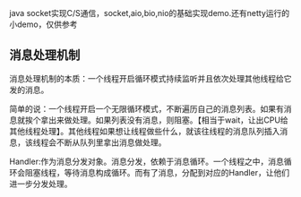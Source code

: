 
java socket实现C/S通信，socket,aio,bio,nio的基础实现demo.还有netty运行的小demo，仅供参考


## 消息处理机制 ##

消息处理机制的本质：一个线程开启循环模式持续监听并且依次处理其他线程给它发的消息。

简单的说：一个线程开启一个无限循环模式，不断遍历自己的消息列表。如果有消息就挨个拿出来做处理。如果列表没有消息，则阻塞。【相当于wait，让出CPU给其他线程处理】。其他线程如果想让线程做些什么，就该往线程的消息队列插入消息，该线程会不断从队列里拿出消息做处理。



Handler:作为消息分发对象。消息分发，依赖于消息循环。一个线程之中，消息循环会阻塞线程，等待消息构成循环。而有了消息，分配到对应的Handler，让他们进一步分发处理。